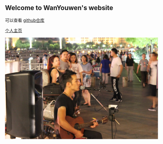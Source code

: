 ##  Welcome to WanYouwen's website

可以查看 [github仓库](https://github.com/Ewenwan/)

[个人主页 ](https://ewenwan.github.io/EwenWan/)



[![](material/首页.JPG)](https://ewenwan.github.io/EwenWan/)




